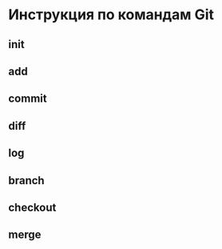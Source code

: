 # Инструкция по командам Git

## init

## add

## commit

## diff

## log

## branch

## checkout

## merge
